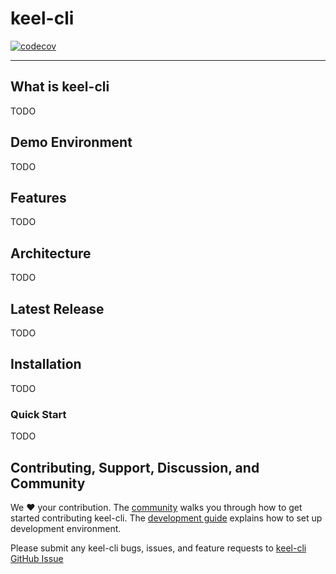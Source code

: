 # keel-cli

[![codecov](https://codecov.io/gh/tkeel-io/keel-cli/branch/main/graph/badge.svg?token=AAJ3SODKYK)](https://codecov.io/gh/tkeel-io/keel-cli)

----

## What is keel-cli

TODO

## Demo Environment

TODO

## Features

TODO

## Architecture

TODO

## Latest Release
TODO

## Installation

TODO

### Quick Start

TODO

## Contributing, Support, Discussion, and Community
We :heart: your contribution. The [community](docs/community/README.md) walks you through how to get started contributing keel-cli. The [development guide](docs/community/contribution/design-proposal-template.md) explains how to set up development environment.

Please submit any keel-cli bugs, issues, and feature requests to [keel-cli GitHub Issue](https://github.com/tkeel-io/keel-cli/issues)

